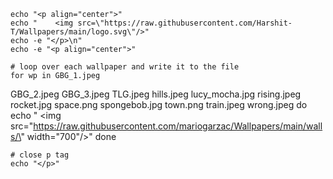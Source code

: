     echo "<p align="center">" 
    echo "    <img src=\"https://raw.githubusercontent.com/Harshit-T/Wallpapers/main/logo.svg\"/>"
    echo -e "</p>\n" 
    echo -e "<p align="center">" 

    # loop over each wallpaper and write it to the file
    for wp in GBG_1.jpeg
GBG_2.jpeg
GBG_3.jpeg
TLG.jpeg
hills.jpeg
lucy_mocha.jpg
rising.jpeg
rocket.jpg
space.png
spongebob.jpg
town.png
train.jpeg
wrong.jpeg
    do 
        echo "    <img src=\"https://raw.githubusercontent.com/mariogarzac/Wallpapers/main/walls/\" width="700"/>" 
    done

    # close p tag
    echo "</p>" 
